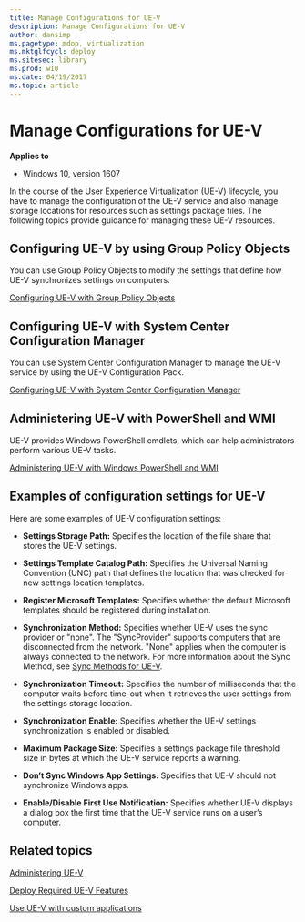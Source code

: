 ```yaml
---
title: Manage Configurations for UE-V
description: Manage Configurations for UE-V
author: dansimp
ms.pagetype: mdop, virtualization
ms.mktglfcycl: deploy
ms.sitesec: library
ms.prod: w10
ms.date: 04/19/2017
ms.topic: article
---
```



# Manage Configurations for UE-V

**Applies to**
-   Windows 10, version 1607

In the course of the User Experience Virtualization (UE-V) lifecycle, you have to manage the configuration of the UE-V service and also manage storage locations for resources such as settings package files. The following topics provide guidance for managing these UE-V resources.

## Configuring UE-V by using Group Policy Objects

You can use Group Policy Objects to modify the settings that define how UE-V synchronizes settings on computers.

[Configuring UE-V with Group Policy Objects](uev-configuring-uev-with-group-policy-objects.md)

## Configuring UE-V with System Center Configuration Manager

You can use System Center Configuration Manager to manage the UE-V service by using the UE-V Configuration Pack.

[Configuring UE-V with System Center Configuration Manager](uev-configuring-uev-with-system-center-configuration-manager.md)

## Administering UE-V with PowerShell and WMI

UE-V provides Windows PowerShell cmdlets, which can help administrators perform various UE-V tasks.

[Administering UE-V with Windows PowerShell and WMI](uev-administering-uev-with-windows-powershell-and-wmi.md)

## Examples of configuration settings for UE-V

Here are some examples of UE-V configuration settings:

-   **Settings Storage Path:** Specifies the location of the file share that stores the UE-V settings.

-   **Settings Template Catalog Path:** Specifies the Universal Naming Convention (UNC) path that defines the location that was checked for new settings location templates.

-   **Register Microsoft Templates:** Specifies whether the default Microsoft templates should be registered during installation.

-   **Synchronization Method:** Specifies whether UE-V uses the sync provider or "none". The "SyncProvider" supports computers that are disconnected from the network. "None" applies when the computer is always connected to the network. For more information about the Sync Method, see [Sync Methods for UE-V](uev-sync-methods.md).

-   **Synchronization Timeout:** Specifies the number of milliseconds that the computer waits before time-out when it retrieves the user settings from the settings storage location.

-   **Synchronization Enable:** Specifies whether the UE-V settings synchronization is enabled or disabled.

-   **Maximum Package Size:** Specifies a settings package file threshold size in bytes at which the UE-V service reports a warning.

-   **Don’t Sync Windows App Settings:** Specifies that UE-V should not synchronize Windows apps.

-   **Enable/Disable First Use Notification:** Specifies whether UE-V displays a dialog box the first time that the UE-V service runs on a user’s computer.





## Related topics

[Administering UE-V](uev-administering-uev.md)

[Deploy Required UE-V Features](uev-deploy-required-features.md)

[Use UE-V with custom applications](uev-deploy-uev-for-custom-applications.md)
